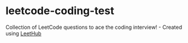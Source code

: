 # leetcode-coding-test
Collection of LeetCode questions to ace the coding interview! - Created using [LeetHub](https://github.com/QasimWani/LeetHub)

